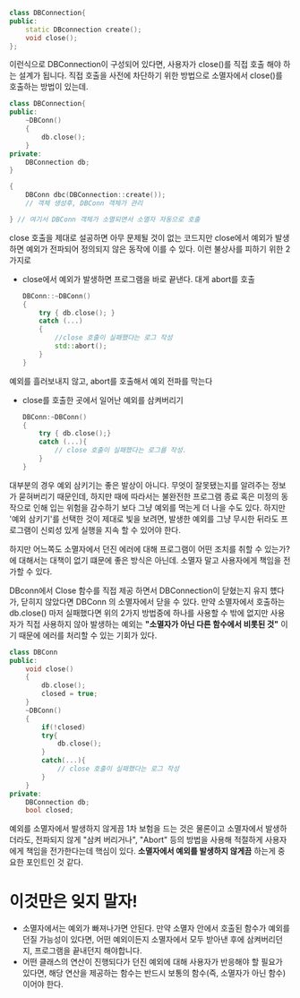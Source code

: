 ```c++
class DBConnection{
public:
	static DBconnection create();
	void close();
};
```

이런식으로 DBConnection이 구성되어 있다면, 사용자가 close()를 직접 호출 해야 하는 설계가 됩니다. 직접 호출을 사전에 차단하기 위한 방법으로 소멸자에서 close()를 호출하는 방법이 있는데.

```c++
class DBConnection{
public:
	~DBConn()
	{
		db.close();
	}
private:
	DBConnection db;
}

{
	DBConn dbc(DBConnection::create()); 
	// 객체 생성후, DBConn 객체가 관리

} // 여기서 DBConn 객체가 소멸되면서 소멸자 자동으로 호출
```

close 호출을 제대로 설공하면 아무 문제될 것이 없는 코드지만
close에서 예외가 발생하면 예외가 전파되어 정의되지 않은 동작에 이를 수 있다.
이런 불상사를 피하기 위한 2가지로
- close에서 예외가 발생하면 프로그램을 바로 끝낸다. 대게 abort를 호출
	```c++
	DBConn::~DBConn()
	{
		try { db.close(); }
		catch (...)
		{
			//close 호출이 실패했다는 로그 작성
			std::abort();
		}
	}
	```
예외를 흘러보내지 않고, abort를 호출해서 예외 전파를 막는다

- close를 호출한 곳에서 일어난 예외를 삼켜버리기
	```c++
	DBConn:~DBConn()
	{
		try { db.close();}
		catch (...){
			// close 호출이 실패했다는 로그를 작성.
		}
	}
	```
대부분의 경우 예외 삼키기는 좋은 발상이 아니다. 무엇이 잘못됐는지를 알려주는 정보가 묻혀버리기 때문인데, 하지만 때에 따라서는 불완전한 프로그램 종료 혹은 미정의 동작으로 인해 입는 위험을 감수하기 보다 그냥 예외를 먹는게 더 나을 수도 있다. 
하지만 '예외 삼키기'를 선택한 것이 제대로 빛을 보려면, 발생한 예외를 그냥 무시한 뒤라도 프로그램이 신뢰성 있게 실행을 지속 할 수 있어야 한다.

하지만 어느쪽도 소멸자에서 던진 에러에 대해 프로그램이 어떤 조치를 취할 수 있는가? 에 대해서는 대책이 없기 떄문에 좋은 방식은 아닌데. 소멸자 말고 사용자에게 책임을 전가할 수 있다.

DBconn에서 Close 함수를 직접 제공 하면서 
DBConnection이 닫혔는지 유지 헀다가, 닫히지 않았다면 DBConn 의 소멸자에서 닫을 수 있다. 만약 소멸자에서 호출하는 db.close() 마저 실패했다면 위의 2가지 방법중에 하나를 사용할 수 밖에 없지만 사용자가 직접 사용하지 않아 발생하는 예외는 **"소멸자가 아닌 다른 함수에서 비롯된 것"** 이기 때문에 에러를 처리할 수 있는 기회가 있다.

```c++
class DBConn
public:
	void close()
	{
		db.close();
		closed = true;
	}
	~DBConn()
	{
		if(!closed)
		try{
			db.close();
		}
		catch(...){
			// close 호출이 실패했다는 로그 작성
		}
	}
private:
	DBConnection db;
	bool closed;
```

예외를 소멸자에서 발생하지 않게끔 1차 보험을 드는 것은 물론이고
소멸자에서 발생하더라도, 전파되지 않게 "삼켜 버리거나", "Abort" 등의 방법을 사용해 적절하게 사용자에게 책임을 전가한다는데 핵심이 있다.
**소멸자에서 예외를 발생하지 않게끔** 하는게 중요한 포인트인 것 같다.

# 이것만은 잊지 말자!
- 소멸자에서는 예외가 빠져나가면 안된다. 만약 소멸자 안에서 호출된 함수가 예외를 던질 가능성이 있다면, 어떤 예외이든지 소멸자에서 모두 받아낸 후에 삼켜버리던지, 프로그램을 끝내던지 해야합니다.
- 어떤 클래스의 연산이 진행되다가 던진 예외에 대해 사용자가 반응해야 할 필요가 있다면, 해당 연산을 제공하는 함수는 반드시 보통의 함수(즉, 소멸자가 아닌 함수) 이어야 한다.